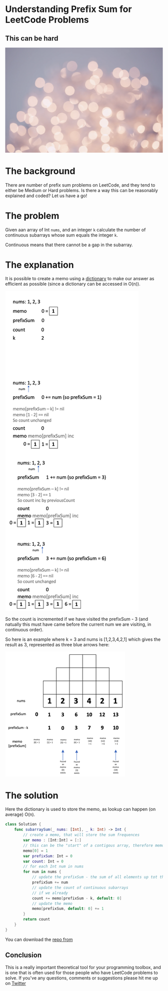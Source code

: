 # Understanding Prefix Sum for LeetCode Problems
## This can be hard

![photo-1519751138087-5bf79df62d5b](Images/photo-1519751138087-5bf79df62d5b.png)

# The background
There are number of prefix sum problems on LeetCode, and they tend to either be Medium or Hard problems. Is there a way this can be reasonably explained and coded? Let us have a go!

# The problem
Given aan array of Int `nums`, and an integer `k` calculate the number of continuous subarrays whose sum equals the integer `k`.

Continuous means that there cannot be a gap in the subarray.

# The explanation 
It is possible to create a memo using a [dictionary](https://medium.com/@stevenpcurtis.sc/dictionary-in-swift-52b14d6cfa93) to make our answer as efficient as possible (since a dictionary can be accessed in O(n)).

![iterations](Images/iterations.png)

So the count is incremented if we have visited the prefixSum - 3 (and natually this must have came before the current num we are visiting, in continuous order).

So here is an example where k = 3 and nums is [1,2,3,4,2,1] which gives the result as 3, represented as three blue arrows here:

![trick](Images/trick.png)

# The solution
Here the dictionary is used to store the memo, as lookup can happen (on average) O(n). 
```swift
class Solution {
    func subarraySum(_ nums: [Int], _ k: Int) -> Int {
        // create a memo, that will store the sum frequences
        var memo : [Int:Int] = [:]
        // this can be the "start" of a contigous array, therefore memo starts as 0
        memo[0] = 1
        var prefixSum: Int = 0
        var count: Int = 0
        // for each Int num in nums
        for num in nums {
            // update the prefixSum - the sum of all elements up tot this point
            prefixSum += num
            // update the count of continuous subarrays
            // if we already
            count += memo[prefixSum - k, default: 0]
            // update the memo
            memo[prefixSum, default: 0] += 1
        }
        return count
    }
}
```
You can download the [repo from](https://github.com/stevencurtis/SwiftCoding/tree/master/LeetCode/PrefixSum)

## Conclusion
This is a really important theoretical tool for your programming toolbox, and is one that is often used for those people who have LeetCode problems to solve.
If you've any questions, comments or suggestions please hit me up on [Twitter](https://twitter.com/stevenpcurtis)